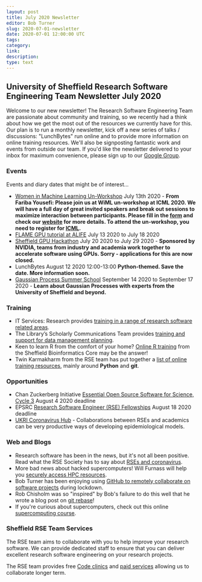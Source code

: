 ```yaml
---
layout: post
title: July 2020 Newsletter
editor: Bob Turner
slug: 2020-07-01-newsletter
date: 2020-07-01 12:00:00 UTC
tags: 
category:
link:
description:
type: text
---
```


## University of Sheffield Research Software Engineering Team Newsletter July 2020

Welcome to our new newsletter! The Research Software Engineering Team are passionate about community and training, so we recently had a think about how we get the most out of the resources we currently have for this. Our plan is to run a monthly newsletter, kick off a new series of talks / discussions: "LunchBytes" run online and to provide more information on online training resources. We'll also be signposting fantastic work and events from outside our team. If you'd like the newsletter delivered to your inbox for maximum convenience, please sign up to our [Google Group](https://groups.google.com/a/sheffield.ac.uk/forum/#!forum/rse-group).

### Events

Events and diary dates that might be of interest...

* [Women in Machine Learning Un-Workshop](https://wimlworkshop.org/icml2020/cfp/) July 13th 2020 - **From Fariba Yousefi: Please join us at WiML un-workshop at ICML 2020. We will have a full day of great invited speakers and break out sessions to maximize interaction between participants. Please fill in the [form](https://docs.google.com/forms/d/e/1FAIpQLSeufB3shV56OcphF7awadd8XcUTjXVUxFBktSM2kIGc_4LWrw/viewform) and check our [website](https://wimlworkshop.org/icml2020/) for more details. To attend the un-workshop, you need to register for [ICML](https://icml.cc/).**
* [FLAME GPU tutorial at ALIFE](https://na.eventscloud.com/ereg/index.php?eventid=493515&) July 13 2020 to July 18 2020
* [Sheffield GPU Hackathon](https://www.gpuhackathons.org/event/sheffield-gpu-hackathon) July 20 2020 to July 29 2020 - **Sponsored by NVIDIA, teams from industry and academia work together to accelerate software using GPUs. Sorry - applications for this are now closed.**
* LunchBytes August 12 2020 12:00-13:00 **Python-themed. Save the date. More information soon.**
* [Gaussian Process Summer School](http://gpss.cc/gpss20/) September 14 2020 to September 17 2020 - **Learn about Gaussian Processes with experts from the University of Sheffield and beyond.**

### Training

* IT Services: Research provides [training in a range of research software related areas](https://www.sheffield.ac.uk/it-services/research/training).
* The Library’s Scholarly Communications Team provides [training and support for data management planning](https://www.sheffield.ac.uk/library/rdm/training).
* Keen to learn R from the comfort of your home? [Online R training](https://sbc.shef.ac.uk/training/r-introduction-online/) from the Sheffield Bioinformatics Core may be the answer!
* Twin Karmakharm from the RSE team has put together a [list of online training resources](../training/programming), mainly around **Python** and **git**.

### Opportunities

* Chan Zuckerberg Initiative [Essential Open Source Software for Science, Cycle 3](https://chanzuckerberg.com/rfa/essential-open-source-software-for-science/) August 4 2020 deadline
* EPSRC [Research Software Engineer (RSE) Fellowships](https://epsrc.ukri.org/funding/calls/pre-announcement-for-research-software-engineer-rse-fellowships/) August 18 2020 deadline
* [UKRI Coronavirus Hub](https://www.ukri.org/research/coronavirus/) - Collaborations between RSEs and academics can be very productive ways of developing epidemiological models.

### Web and Blogs

* Research software has been in the news, but it's not all been positive. Read what the RSE Society has to say about [RSEs and coronavirus](https://society-rse.org/covid-software-statement/).
* More bad news about hacked supercomputers! Will Furnass will help you [securely access HPC resources](https://rse.shef.ac.uk/blog/2020-05-20-ssh-best-prac/).
* Bob Turner has been enjoying using [GitHub to remotely collaborate on software projects](https://rse.shef.ac.uk/blog/2020-03-29-git-github-remote/) during lockdown.
* Rob Chisholm was so "inspired" by Bob's failure to do this well that he wrote a blog post on [git rebase](ToDo)!
* If you're curious about supercomputers, check out this online [supercomputing course](https://www.futurelearn.com/courses/supercomputing).

### Sheffield RSE Team Services

The RSE team aims to collaborate with you to help improve your research software. We can provide dedicated staff to ensure that you can deliver excellent research software engineering on your research projects.

The RSE team provides free [Code clinics](https://rse.shef.ac.uk/support/code-clinic/) and [paid services](https://rse.shef.ac.uk/service/) allowing us to collaborate longer term.
